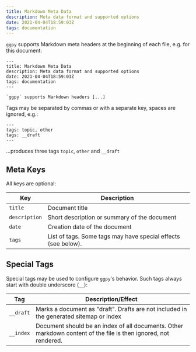 ```yaml
---
title: Markdown Meta Data
description: Meta data format and supported options
date: 2021-04-04T18:59:03Z
tags: documentation
---
```


`ggpy` supports Markdown meta headers at the beginning of each file, e.g. for this document:

```
---
title: Markdown Meta Data
description: Meta data format and supported options
date: 2021-04-04T18:59:03Z
tags: documentation
---

`ggpy` supports Markdown headers [...]
```

Tags may be separated by commas or with a separate key, spaces are ignored, e.g.:

```
---
tags: topic, other
tags: __draft
---
```

...produces three tags `topic`, `other` and `__draft`

## Meta Keys

All keys are optional:

| Key | Description |
|-----|-------------|
| `title` | Document title |
| `description` | Short description or summary of the document |
| `date` | Creation date of the document |
| `tags` | List of tags. Some tags may have special effects (see below). |

## Special Tags

Special tags may be used to configure `ggpy`'s behavior. Such tags always start with double underscore (`__`):

| Tag | Description/Effect |
|-----|--------------------|
| `__draft` | Marks a document as "draft". Drafts are not included in the generated sitemap or index |
| `__index` | Document should be an index of all documents. Other markdown content of the file is then ignored, not rendered. |
